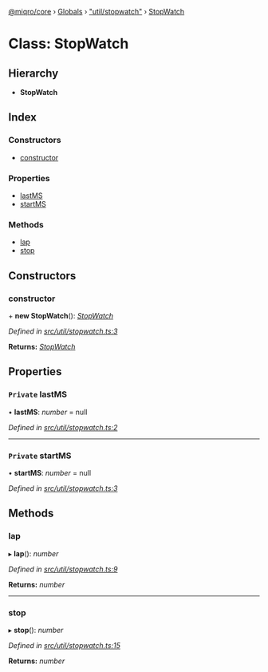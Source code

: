 [@miqro/core](../README.md) › [Globals](../globals.md) › ["util/stopwatch"](../modules/_util_stopwatch_.md) › [StopWatch](_util_stopwatch_.stopwatch.md)

# Class: StopWatch

## Hierarchy

* **StopWatch**

## Index

### Constructors

* [constructor](_util_stopwatch_.stopwatch.md#constructor)

### Properties

* [lastMS](_util_stopwatch_.stopwatch.md#private-lastms)
* [startMS](_util_stopwatch_.stopwatch.md#private-startms)

### Methods

* [lap](_util_stopwatch_.stopwatch.md#lap)
* [stop](_util_stopwatch_.stopwatch.md#stop)

## Constructors

###  constructor

\+ **new StopWatch**(): *[StopWatch](_util_stopwatch_.stopwatch.md)*

*Defined in [src/util/stopwatch.ts:3](https://github.com/claukers/miqro-core/blob/6562042/src/util/stopwatch.ts#L3)*

**Returns:** *[StopWatch](_util_stopwatch_.stopwatch.md)*

## Properties

### `Private` lastMS

• **lastMS**: *number* = null

*Defined in [src/util/stopwatch.ts:2](https://github.com/claukers/miqro-core/blob/6562042/src/util/stopwatch.ts#L2)*

___

### `Private` startMS

• **startMS**: *number* = null

*Defined in [src/util/stopwatch.ts:3](https://github.com/claukers/miqro-core/blob/6562042/src/util/stopwatch.ts#L3)*

## Methods

###  lap

▸ **lap**(): *number*

*Defined in [src/util/stopwatch.ts:9](https://github.com/claukers/miqro-core/blob/6562042/src/util/stopwatch.ts#L9)*

**Returns:** *number*

___

###  stop

▸ **stop**(): *number*

*Defined in [src/util/stopwatch.ts:15](https://github.com/claukers/miqro-core/blob/6562042/src/util/stopwatch.ts#L15)*

**Returns:** *number*
